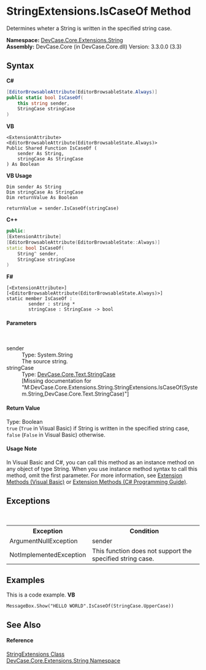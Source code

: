 # StringExtensions.IsCaseOf Method 
 

Determines wheter a String is written in the specified string case.

**Namespace:**&nbsp;<a href="N_DevCase_Core_Extensions_String">DevCase.Core.Extensions.String</a><br />**Assembly:**&nbsp;DevCase.Core (in DevCase.Core.dll) Version: 3.3.0.0 (3.3)

## Syntax

**C#**<br />
``` C#
[EditorBrowsableAttribute(EditorBrowsableState.Always)]
public static bool IsCaseOf(
	this string sender,
	StringCase stringCase
)
```

**VB**<br />
``` VB
<ExtensionAttribute>
<EditorBrowsableAttribute(EditorBrowsableState.Always)>
Public Shared Function IsCaseOf ( 
	sender As String,
	stringCase As StringCase
) As Boolean
```

**VB Usage**<br />
``` VB Usage
Dim sender As String
Dim stringCase As StringCase
Dim returnValue As Boolean

returnValue = sender.IsCaseOf(stringCase)
```

**C++**<br />
``` C++
public:
[ExtensionAttribute]
[EditorBrowsableAttribute(EditorBrowsableState::Always)]
static bool IsCaseOf(
	String^ sender, 
	StringCase stringCase
)
```

**F#**<br />
``` F#
[<ExtensionAttribute>]
[<EditorBrowsableAttribute(EditorBrowsableState.Always)>]
static member IsCaseOf : 
        sender : string * 
        stringCase : StringCase -> bool 

```


#### Parameters
&nbsp;<dl><dt>sender</dt><dd>Type: System.String<br />The source string.</dd><dt>stringCase</dt><dd>Type: <a href="T_DevCase_Core_Text_StringCase">DevCase.Core.Text.StringCase</a><br />\[Missing <param name="stringCase"/> documentation for "M:DevCase.Core.Extensions.String.StringExtensions.IsCaseOf(System.String,DevCase.Core.Text.StringCase)"\]</dd></dl>

#### Return Value
Type: Boolean<br />`true` (`True` in Visual Basic) if String is written in the specified string case, `false` (`False` in Visual Basic) otherwise.

#### Usage Note
In Visual Basic and C#, you can call this method as an instance method on any object of type String. When you use instance method syntax to call this method, omit the first parameter. For more information, see <a href="https://docs.microsoft.com/dotnet/visual-basic/programming-guide/language-features/procedures/extension-methods">Extension Methods (Visual Basic)</a> or <a href="https://docs.microsoft.com/dotnet/csharp/programming-guide/classes-and-structs/extension-methods">Extension Methods (C# Programming Guide)</a>.

## Exceptions
&nbsp;<table><tr><th>Exception</th><th>Condition</th></tr><tr><td>ArgumentNullException</td><td>sender</td></tr><tr><td>NotImplementedException</td><td>This function does not support the specified string case.</td></tr></table>

## Examples
This is a code example. 
**VB**<br />
``` VB
MessageBox.Show("HELLO WORLD".IsCaseOf(StringCase.UpperCase))
```


## See Also


#### Reference
<a href="T_DevCase_Core_Extensions_String_StringExtensions">StringExtensions Class</a><br /><a href="N_DevCase_Core_Extensions_String">DevCase.Core.Extensions.String Namespace</a><br />